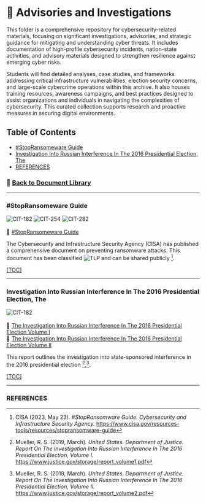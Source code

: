 # 📁 Advisories and Investigations
This folder is a comprehensive repository for cybersecurity-related materials, focusing on significant investigations, advisories, and strategic guidance for mitigating and understanding cyber threats. It includes documentation of high-profile cybersecurity incidents, nation-state activities, and advisory materials designed to strengthen resilience against emerging cyber risks.

Students will find detailed analyses, case studies, and frameworks addressing critical infrastructure vulnerabilities, election security concerns, and large-scale cybercrime operations within this archive. It also houses training resources, awareness campaigns, and best practices designed to assist organizations and individuals in navigating the complexities of cybersecurity. This curated collection supports research and proactive measures in securing digital environments.

## <a id="advisories-and-investigations"></a>Table of Contents
- [#StopRansomeware Guide](#doclib-stopransomeware-guide)
- [Investigation Into Russian Interference In The 2016 Presidential Election, The](#doclib-investigation-into-russian-interference-in-the-2016-presidential-election-the)
- [REFERENCES](#advisories-and-investigations-references)

### 📁 [Back to Document Library](../../Document%20Library/README.md#doclib-toc)

---
### <a id="doclib-stopransomeware-guide"></a>#StopRansomeware Guide
![CIT-182](https://img.shields.io/badge/182-CIT?style=plastic&logo=educative&logoColor=white&color=3358FF)
![CIT-254](https://img.shields.io/badge/254-CIT?style=plastic&logo=Educative&logoColor=white&color=B833FF)
![CIT-282](https://img.shields.io/badge/282-CIT?style=plastic&logo=Educative&logoColor=white&color=FF9633)
<br/><br/>
:page_facing_up: [#StopRansomeware Guide](StopRansomware%20Guide%20508c.pdf)<br/>

The Cybersecurity and Infrastructure Security Agency (CISA) has published a comprehensive document on preventing ransomware attacks. This document has been classified ![TLP](https://img.shields.io/badge/TLP-CLEAR-white?style=plastic&logo=gitbook&logoColor=white&color=white) and can be shared publicly [^1].

[[TOC]](#advisories-and-investigations)

---
### <a id="doclib-investigation-into-russian-interference-in-the-2016-presidential-election-the"></a>Investigation Into Russian Interference In The 2016 Presidential Election, The
![CIT-182](https://img.shields.io/badge/182-CIT?style=plastic&logo=educative&logoColor=white&color=3358FF)
<br/><br/>
:page_facing_up: [The Investigation Into Russian Interference In The 2016 Presidential Election Volume I](The%20Investigation%20Into%20Russian%20Interference%20In%20The%202016%20Presidential%20Election%20Volume%20I%20of%20II.pdf)<br/>
:page_facing_up: [The Investigation Into Russian Interference In The 2016 Presidential Election Volume II](The%20Investigation%20Into%20Russian%20Interference%20In%20The%202016%20Presidential%20Election%20Volume%20II%20of%20II.pdf)<br/>

This report outlines the investigation into state-sponsored interference in the 2016 presidential election [^2],[^3].

[[TOC]](#advisories-and-investigations)

---
### <a id="advisories-and-investigations-references"></a>REFERENCES
[^1]: CISA (2023, May 23). *#StopRansomware Guide. Cybersecurity and Infrastructure Security Agency.* https://www.cisa.gov/resources-tools/resources/stopransomware-guide
[^2]: Mueller, R. S. (2019, March). *United States. Department of Justice. Report On The Investigation Into Russian Interference In The 2016 Presidential Election, Volume I.* https://www.justice.gov/storage/report_volume1.pdf
[^3]: Mueller, R. S. (2019, March). *United States. Department of Justice. Report On The Investigation Into Russian Interference In The 2016 Presidential Election, Volume II.* https://www.justice.gov/storage/report_volume2.pdf
